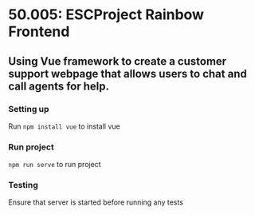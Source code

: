 # 50.005: ESCProject Rainbow Frontend

## Using Vue framework to create a customer support webpage that allows users to chat and call agents for help.

### Setting up
Run ``` npm install vue ``` to install vue

### Run project
``` npm run serve ``` to run project

### Testing
Ensure that server is started before running any tests
